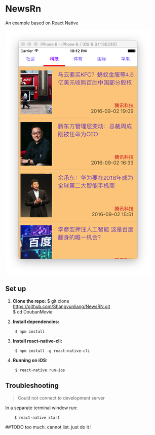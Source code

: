 # NewsRn
An example based on React Native


![NewsRn icon](./images/1.png)

## Set up
1. **Clone the repo:**
		$ git clone https://github.com/Shangyunliang/NewsRN.git  
		$ cd DoubanMovie
	
1. **Install dependencies:**

		$ npm install

1. **Install react-native-cli:**

		$ npm install -g react-native-cli

1. **Running on iOS:**

		$ react-native run-ios

## Troubleshooting
> Could not connect to development server

In a separate terminal window run:

		$ react-native start
		
##TODO
	too much. cannot list. just do it !
